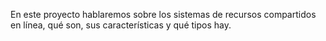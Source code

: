 En este proyecto hablaremos sobre los sistemas de recursos compartidos en línea, qué son, sus características y qué tipos hay.
